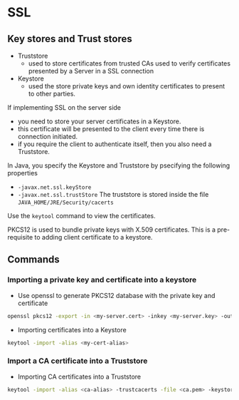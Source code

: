 # SSL

## Key stores and Trust stores

- Truststore
    - used to store certificates from trusted CAs used to verify certificates presented by a Server in a SSL connection
- Keystore
    - used the store private keys and own identity certificates to present to other parties.

If implementing SSL on the server side
- you need to store your server certificates in a Keystore.
- this certificate will be presented to the client every time there is connection initiated.
- if you require the client to authenticate itself, then you also need a Truststore.

In Java, you specify the Keystore and Truststore by psecifying the following properties
- `-javax.net.ssl.keyStore`
- `-javax.net.ssl.trustStore`
The truststore is stored inside the file `JAVA_HOME/JRE/Security/cacerts`

Use the `keytool` command to view the certificates. 

PKCS12 is used to bundle private keys with X.509 certificates. This is a pre-requisite to adding client certificate to a keystore.

## Commands

### Importing a private key and certificate into a keystore
- Use openssl to generate PKCS12 database with the private key and certificate
```bash
openssl pkcs12 -export -in <my-server.cert> -inkey <my-server.key> -out <mykeystore.pkcs12> -name <my-alias>
```

-  Importing certificates into a Keystore
```bash
keytool -import -alias <my-cert-alias> 
```

### Import a CA certificate into a Truststore
- Importing CA certificates into a Truststore
```bash
keytool -import -alias <ca-alias> -trustcacerts -file <ca.pem> -keystore <my-truststore>
```
